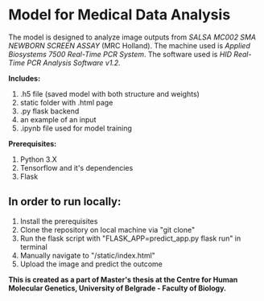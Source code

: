 # Model for Medical Data Analysis
The model is designed to analyze image outputs from *SALSA MC002 SMA NEWBORN SCREEN ASSAY* (MRC Holland).
The machine used is *Applied Biosystems 7500 Real-Time PCR System*.
The software used is *HID Real-Time PCR Analysis Software v1.2.*

**Includes:**
1) .h5 file (saved model with both structure and weights)
2) static folder with .html page
3) .py flask backend
4) an example of an input
5) .ipynb file used for model training

**Prerequisites:**
1) Python 3.X
2) Tensorflow and it's dependencies
3) Flask

## In order to run locally:
1) Install the prerequisites
2) Clone the repository on local machine via "git clone"
3) Run the flask script with "FLASK_APP=predict_app.py flask run" in terminal
4) Manually navigate to "/static/index.html"
5) Upload the image and predict the outcome

**This is created as a part of Master's thesis at the Centre for Human Molecular Genetics, University of Belgrade - Faculty of Biology.**
